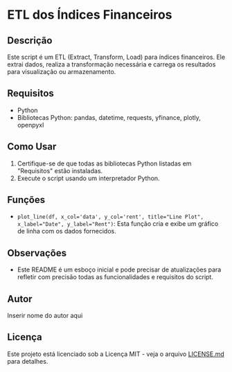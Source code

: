 # ETL dos Índices Financeiros

## Descrição
Este script é um ETL (Extract, Transform, Load) para índices financeiros. Ele extrai dados, realiza a transformação necessária e carrega os resultados para visualização ou armazenamento.

## Requisitos
- Python
- Bibliotecas Python: pandas, datetime, requests, yfinance, plotly, openpyxl

## Como Usar
1. Certifique-se de que todas as bibliotecas Python listadas em "Requisitos" estão instaladas.
2. Execute o script usando um interpretador Python.

## Funções
- `plot_line(df, x_col='data', y_col='rent', title="Line Plot", x_label="Date", y_label="Rent")`: Esta função cria e exibe um gráfico de linha com os dados fornecidos.

## Observações
- Este README é um esboço inicial e pode precisar de atualizações para refletir com precisão todas as funcionalidades e requisitos do script.

## Autor
Inserir nome do autor aqui

## Licença
Este projeto está licenciado sob a Licença MIT - veja o arquivo [LICENSE.md](LICENSE.md) para detalhes.

